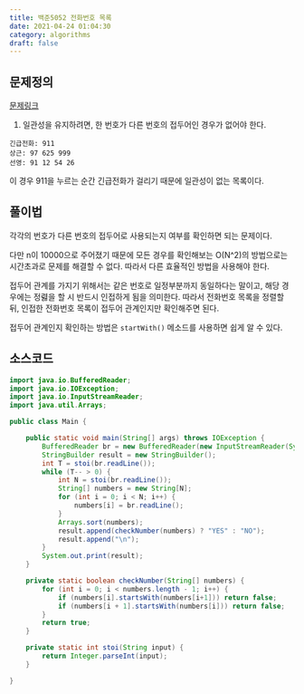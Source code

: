 ```yaml
---
title: 백준5052 전화번호 목록
date: 2021-04-24 01:04:30
category: algorithms
draft: false
---
```


## 문제정의
[문제링크](https://www.acmicpc.net/problem/5052)

1. 일관성을 유지하려면, 한 번호가 다른 번호의 접두어인 경우가 없어야 한다.

```
긴급전화: 911  
상근: 97 625 999  
선영: 91 12 54 26  
```

이 경우 911을 누르는 순간 긴급전화가 걸리기 때문에 일관성이 없는 목록이다. 


## 풀이법
각각의 번호가 다른 번호의 접두어로 사용되는지 여부를 확인하면 되는 문제이다. 

다만 n이 10000으로 주어졌기 때문에 모든 경우를 확인해보는 O(N^2)의 방법으로는 시간초과로 문제를 해결할 수 없다. 따라서 다른 효율적인 방법을 사용해야 한다.

접두어 관계를 가지기 위해서는 같은 번호로 일정부분까지 동일하다는 말이고, 해당 경우에는 정렳을 할 시 반드시 인접하게 됨을 의미한다. 
따라서 전화번호 목록을 정렬할 뒤, 인접한 전화번호 목록이 접두어 관계인지만 확인해주면 된다.

접두어 관계인지 확인하는 방법은 `startWith()` 메소드를 사용하면 쉽게 알 수 있다.

## 소스코드

```java
import java.io.BufferedReader;
import java.io.IOException;
import java.io.InputStreamReader;
import java.util.Arrays;

public class Main {

    public static void main(String[] args) throws IOException {
        BufferedReader br = new BufferedReader(new InputStreamReader(System.in));
        StringBuilder result = new StringBuilder();
        int T = stoi(br.readLine());
        while (T-- > 0) {
            int N = stoi(br.readLine());
            String[] numbers = new String[N];
            for (int i = 0; i < N; i++) {
                numbers[i] = br.readLine();
            }
            Arrays.sort(numbers);
            result.append(checkNumber(numbers) ? "YES" : "NO");
            result.append("\n");
        }
        System.out.print(result);
    }

    private static boolean checkNumber(String[] numbers) {
        for (int i = 0; i < numbers.length - 1; i++) {
            if (numbers[i].startsWith(numbers[i+1])) return false;
            if (numbers[i + 1].startsWith(numbers[i])) return false;
        }
        return true;
    }

    private static int stoi(String input) {
        return Integer.parseInt(input);
    }

}

```